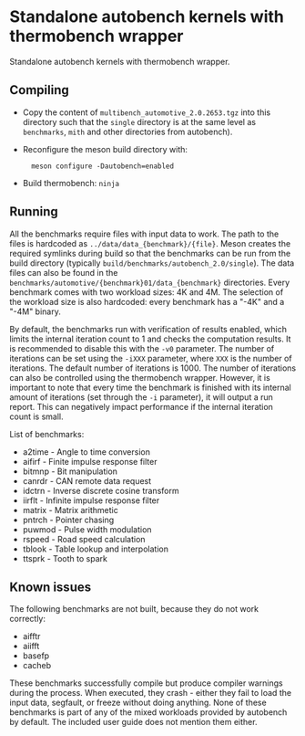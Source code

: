 # Standalone autobench kernels with thermobench wrapper
Standalone autobench kernels with thermobench wrapper.

## Compiling

- Copy the content of `multibench_automotive_2.0.2653.tgz` into this
  directory such that the `single` directory is at the same level as
  `benchmarks`, `mith` and other directories from autobench).
- Reconfigure the meson build directory with:

        meson configure -Dautobench=enabled
- Build thermobench: `ninja`


## Running
All the benchmarks require files with input data to work. The path to the files is hardcoded as `../data/data_{benchmark}/{file}`. Meson creates the required symlinks during build so that the benchmarks can be run from the build directory (typically `build/benchmarks/autobench_2.0/single`). The data files can also be found in the `benchmarks/automotive/{benchmark}01/data_{benchmark}` directories. Every benchmark comes with two workload sizes: 4K and 4M. The selection of the workload size is also hardcoded: every benchmark has a "-4K" and a "-4M" binary.

By default, the benchmarks run with verification of results enabled, which limits the internal iteration count to 1 and checks the computation results. It is recommended to disable this with the `-v0` parameter. The number of iterations can be set using the `-iXXX` parameter, where `XXX` is the number of iterations. The default number of iterations is 1000. The number of iterations can also be controlled using the thermobench wrapper. However, it is important to note that every time the benchmark is finished with its internal amount of iterations (set through the `-i` parameter), it will output a run report. This can negatively impact performance if the internal iteration count is small.

List of benchmarks:
 - a2time - Angle to time conversion
 - aifirf - Finite impulse response filter
 - bitmnp - Bit manipulation
 - canrdr - CAN remote data request
 - idctrn - Inverse discrete cosine transform
 - iirflt - Infinite impulse response filter
 - matrix - Matrix arithmetic
 - pntrch - Pointer chasing
 - puwmod - Pulse width modulation
 - rspeed - Road speed calculation
 - tblook - Table lookup and interpolation
 - ttsprk - Tooth to spark

## Known issues
The following benchmarks are not built, because they do not work correctly:
 - aifftr
 - aiifft
 - basefp
 - cacheb

These benchmarks successfully compile but produce compiler warnings during the process. When executed, they crash - either they fail to load the input data, segfault, or freeze without doing anything. None of these benchmarks is part of any of the mixed workloads provided by autobench by default. The included user guide does not mention them either.